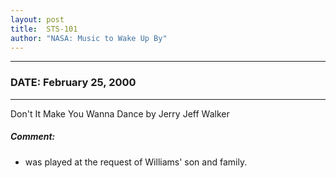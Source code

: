 ```yaml
---
layout: post
title:  STS-101
author: "NASA: Music to Wake Up By"
---
```


----
### DATE: February 25, 2000
----
Don't It Make You Wanna Dance by Jerry Jeff Walker

##### Comment:
* was played at the request of Williams' son and family.
